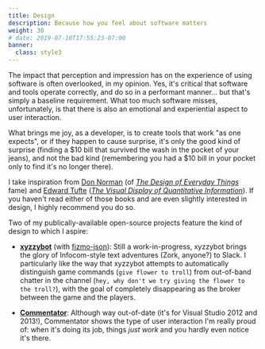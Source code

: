 ```yaml
---
title: Design
description: Because how you feel about software matters
weight: 30
# date: 2019-07-10T17:55:23-07:00
banner:
  class: style3
---
```


The impact that perception and impression has on the experience of using software is often overlooked, in my opinion. Yes, it's critical that software and tools operate correctly, and do so in a performant manner... but that's simply a baseline requirement. What too much software misses, unfortunately, is that there is also an emotional and experiential aspect to user interaction.

What brings me joy, as a developer, is to create tools that work "as one expects", or if they happen to cause surprise, it's only the good kind of surprise (finding a $10 bill that survived the wash in the pocket of your jeans), and not the bad kind (remembering you had a $10 bill in your pocket only to find it's no longer there).

I take inspiration from [Don Norman](https://en.wikipedia.org/wiki/Don_Norman) (of [_The Design of Everyday Things_](https://en.wikipedia.org/wiki/The_Design_of_Everyday_Things) fame) and [Edward Tufte](https://en.wikipedia.org/wiki/Edward_Tufte) ([_The Visual Display of Quantitative Information_](https://www.edwardtufte.com/tufte/books_vdqi)). If you haven't read either of those books and are even slightly interested in design, I highly recommend you do so.

Two of my publically-available open-source projects feature the kind of design to which I aspire:

- [**xyzzybot**](https://github.com/JaredReisinger/xyzzybot) (with [fizmo-json](https://github.com/JaredReisinger/fizmo-json)): Still a work-in-progress, xyzzybot brings the glory of Infocom-style text adventures (Zork, anyone?) to Slack. I particularly like the way that xyzzybot attempts to automatically distinguish game commands (`give flower to troll`) from out-of-band chatter in the channel (`hey, why don't we try giving the flower to the troll?`), with the goal of completely disappearing as the broker between the game and the players.

- [**Commentator**](http://jaredreisinger.github.io/Commentator/): Although way out-of-date (it's for Visual Studio 2012 and 2013!), Commentator shows the type of user interaction I'm really proud of: when it's doing its job, things _just work_ and you hardly even notice it's there.
